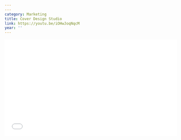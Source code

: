 ```yaml
---
---
category: Marketing
title: Cover Design Studio
link: https://youtu.be/iOHwJoqNqcM
year: ''
---
```

<iframe width="560" height="315" src="{{ page.link }}" frameborder="0" allowfullscreen></iframe>
